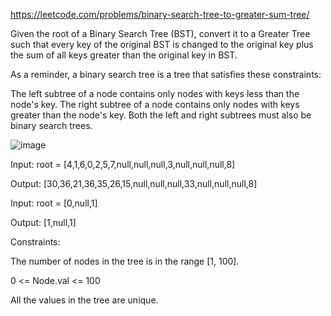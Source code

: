 https://leetcode.com/problems/binary-search-tree-to-greater-sum-tree/

Given the root of a Binary Search Tree (BST), convert it to a Greater Tree such that every key of the original BST is changed to the original key plus the sum of all keys greater than the original key in BST.

As a reminder, a binary search tree is a tree that satisfies these constraints:

The left subtree of a node contains only nodes with keys less than the node's key.
The right subtree of a node contains only nodes with keys greater than the node's key.
Both the left and right subtrees must also be binary search trees.

![image](https://user-images.githubusercontent.com/67910856/160596182-a22e3ad2-cf46-4332-9125-17f06be2443c.png)

Input: root = [4,1,6,0,2,5,7,null,null,null,3,null,null,null,8]


Output: [30,36,21,36,35,26,15,null,null,null,33,null,null,null,8]


Input: root = [0,null,1]


Output: [1,null,1]


Constraints:

The number of nodes in the tree is in the range [1, 100].


0 <= Node.val <= 100


All the values in the tree are unique.
 
